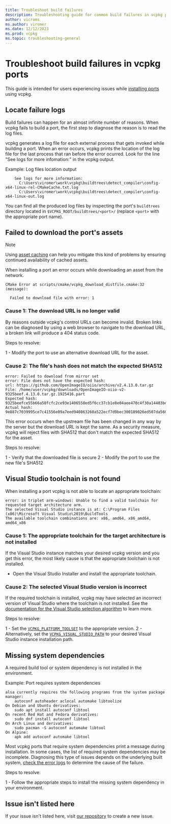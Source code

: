 ```yaml
---
title: Troubleshoot build failures
description: Troubleshooting guide for common build failures in vcpkg ports
author: vicroms
ms.author: viromer
ms.date: 12/12/2023
ms.prod: vcpkg
ms.topic: troubleshooting-general
---
```


# Troubleshoot build failures in vcpkg ports

This guide is intended for users experiencing issues while [installing 
ports](../commands/install.md) using vcpkg.

## <a name="failure-logs"></a> Locate failure logs

Build failures can happen for an almost infinite number of reasons. When vcpkg
fails to build a port, the first step to diagnose the reason is to read the log files.

vcpkg generates a log file for each external process that gets invoked while
building a port. When an error occurs, vcpkg prints the location of the log file
for the last process that ran before the error ocurred. Look for the line "See
logs for more infomation:" in the vcpkg output.

Example: Log files location output

```Console
    See logs for more information:
      C:\Users\viromer\work\vcpkg\buildtrees\detect_compiler\config-x64-linux-rel-CMakeCache.txt.log
      C:\Users\viromer\work\vcpkg\buildtrees\detect_compiler\config-x64-linux-out.log
```

You can find all the produced log files by inspecting the port's `buildtrees`
directory located in `$VCPKG_ROOT/buildtrees/<port>/` (replace `<port>` with the
appropriate port name).

## Failed to download the port's assets

> [!NOTE]
> Using [asset caching](../concepts/asset-caching.md) can help you mitigate this
> kind of problems by ensuring continued availability of cached assets.

When installing a port an error occurs while downloading an asset from the
network.

```Console
CMake Error at scripts/cmake/vcpkg_download_distfile.cmake:32 (message):

  Failed to download file with error: 1
```

### Cause 1: The download URL is no longer valid
<!-- 
Steps to reproduce:
1. Modify a port's download URL
2. Attempt to install
-->

By reasons outside vcpkg's control URLs can become invalid. Broken links can be
diagnosed by using a web browser to navigate to the download URL, a broken link
will produce a 404 status code.

Steps to resolve:

1 - Modify the port to use an alternative download URL for the asset.

### Cause 2: The file's hash does not match the expected SHA512
<!-- 
Steps to reproduce:
1. Modify a port's download SHA512
2. Attempt to install
-->

```Console
error: Failed to download from mirror set
error: File does not have the expected hash:
url: https://github.com/OpenImageIO/oiio/archive/v2.4.13.0.tar.gz
File: /home/user/vcpkg/downloads/OpenImageIO-oiio-v2-9325beef.4.13.0.tar.gz.1925416.part
Expected hash: 9325beefce55b66a58fcfc2ce93e1406558ed5f6cc37cb1e8e04aee470c4f30a14483bebfb311c329f7868afb6c508a052661c6b12d819a69f707c1a30cd9549
Actual hash: 9e887c7039995ce7c41556e09a7eed940863260a522ecf7d9bec300189026ed507da560620dfa4a619deeb679be7adf42fe3a7020ff3094df777c7934c771227
```

This error occurs when the upstream file has been changed in any way by the
server but the download URL is kept the same. As a security measure, vcpkg will
reject files with SHA512 that don't match the expected SHA512 for the asset.

Steps to resolve:

1 - Verify that the downloaded file is secure
2 - Modify the port to use the new file's SHA512

## Visual Studio toolchain is not found

When installing a port vcpkg is not able to locate an appropriate toolchain:

```Console
error: in triplet arm-windows: Unable to find a valid toolchain for requested target architecture arm.
The selected Visual Studio instance is at: C:\Program Files (x86)\Microsoft Visual Studio\2019\BuildTools
The available toolchain combinations are: x86, amd64, x86_amd64, amd64_x86
```

### Cause 1: The appropriate toolchain for the target architecture is not installed
<!-- 
Steps to reproduce:
1. Uninstall a required toolchain from Visual Studio (e.g.: ARM)
2. Attempt to install for a triplet that requires that toolchain (for example: arm-windows)
-->

If the Visual Studio instance matches your desired vcpkg version and you get
this error, the most likely cause is that the appropriate toolchain is not installed.

* Open the Visual Studio Installer and install the appropriate toolchain.

### Cause 2: The selected Visual Studio version is incorrect
<!--
Steps to reproduce:
1. Uninstall a required toolchain from your latest Visual Studio version (e.g.: ARM)
2. Attempt to install for a triplet that requires that toolchain (for example: arm-windows)
-->

If the required toolchain is installed, vcpkg may have selected an incorrect
version of Visual Studio where the toolchain is not installed. See the
[documentation for the Visual Studio selection
algorithm](../users/triplets.md#vcpkg_visual_studio_path) to learn more.

Steps to resolve:

1 - Set the
  [`VCPKG_PLATFORM_TOOLSET`](../users/triplets.md#vcpkg_platform_toolset) to the
  appropriate version.
2 - Alternatively, set the
  [`VCPKG_VISUAL_STUDIO_PATH`](../users/triplets.md#VCPKG_VISUAL_STUDIO_PATH) to
  your desired Visual Studio instance installation path.

## Missing system dependencies

A required build tool or system dependency is not installed in the environment.

Example: Port requires system dependencies

```
alsa currently requires the following programs from the system package manager:
    autoconf autoheader aclocal automake libtoolize
On Debian and Ubuntu derivatives:
    sudo apt install autoconf libtool
On recent Red Hat and Fedora derivatives:
    sudo dnf install autoconf libtool
On Arch Linux and derivatives:
    sudo pacman -S autoconf automake libtool
On Alpine:
    apk add autoconf automake libtool
```

Most vcpkg ports that require system dependencies print a message during installation.
In some cases, the list of required system dependencies may be incomplete. Diagnosing
this type of issues depends on the underlying built system, [check the error 
logs](#failure-logs) to determine the cause of the failure.

Steps to resolve:

1 - Follow the appropriate steps to install the missing system dependency in your environment.

## Issue isn't listed here

If your issue isn't listed here, visit [our
repository](https://github.com/microsoft/vcpkg/issues) to create a new issue.
